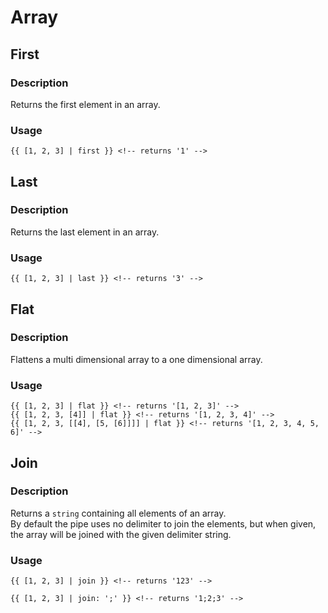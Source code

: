 # Array

## First

### Description

Returns the first element in an array.

### Usage

```angular2
{{ [1, 2, 3] | first }} <!-- returns '1' -->
```

## Last

### Description

Returns the last element in an array.

### Usage

```angular2
{{ [1, 2, 3] | last }} <!-- returns '3' -->
```


## Flat

### Description

Flattens a multi dimensional array to a one dimensional array.

### Usage

```angular2
{{ [1, 2, 3] | flat }} <!-- returns '[1, 2, 3]' -->
{{ [1, 2, 3, [4]] | flat }} <!-- returns '[1, 2, 3, 4]' -->
{{ [1, 2, 3, [[4], [5, [6]]]] | flat }} <!-- returns '[1, 2, 3, 4, 5, 6]' -->
```
## Join

### Description

Returns a `string` containing all elements of an array.  
By default the pipe uses no delimiter to join the elements, but when given, the array will be joined with the given delimiter string.

### Usage

```angular2
{{ [1, 2, 3] | join }} <!-- returns '123' -->

{{ [1, 2, 3] | join: ';' }} <!-- returns '1;2;3' -->

```

